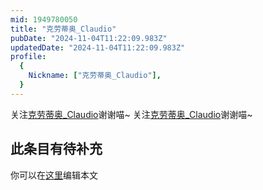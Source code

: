 ```yaml
---
mid: 1949780050
title: "克劳蒂奥_Claudio"
pubDate: "2024-11-04T11:22:09.983Z"
updatedDate: "2024-11-04T11:22:09.983Z"
profile:
  {
    Nickname: ["克劳蒂奥_Claudio"],
  }
---
```


关注[克劳蒂奥_Claudio](https://space.bilibili.com/1949780050)谢谢喵~ 关注[克劳蒂奥_Claudio](https://space.bilibili.com/1949780050)谢谢喵~

## 此条目有待补充
你可以在[这里](https://github.com/Yuhanawa/VTuber.ICU/edit/master/src/content/v/克劳蒂奥_Claudio/index.md)编辑本文
